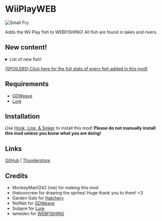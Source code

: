 # WiiPlayWEB

![Small Fry](https://i.imgur.com/mn2ho6v.png)

Adds the Wii Play fish to WEBFISHING! All fish are found in lakes and rivers.

## New content!

<details>
<summary>List of new fish!</summary>

| Name | Rarity |
| --- | --- |
| Small Fry | Common |
| Plain Ol' Fish | Common |
| Nibbler | Uncommon |
| Touchy Fish | Rare |
| King of the Pond | Very Rare |
| Mystery Fish | Very Rare |

</details>

[(SPOILERS) Click here for the full stats of every fish added in this mod!](https://github.com/MonkeyMan1242/WiiPlayWEB/blob/main/fish.csv)

## Requirements

- [GDWeave](https://github.com/NotNite/GDWeave)
- [Lure](https://github.com/Sulayre/WebfishingLure)

## Installation

Use [Hook, Line, & Sinker](https://thunderstore.io/c/webfishing/p/Pyoid/Hook_Line_and_Sinker/) to install this mod!
**Please do not manually install this mod unless you know what you are doing!**

## Links

[GitHub](https://github.com/MonkeyMan1242/WiiPlayWEB) | [Thunderstore](https://thunderstore.io/c/webfishing/p/MonkeyMan1242/WiiPlayWEB/)

## Credits

- MonkeyMan1242 (me) for making this mod
- thetooncrew for drawing the sprites! Huge thank you to them! <3
- Garden Gals for [Hatchery](https://github.com/coolbot100s/Hatchery)
- NotNet for [GDWeave](https://github.com/NotNite/GDWeave)
- Sulayre for [Lure](https://github.com/Sulayre/WebfishingLure)
- lamedev for [WEBFISHING](https://store.steampowered.com/app/3146520/WEBFISHING/)